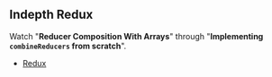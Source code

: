 ## Indepth Redux

Watch "**Reducer Composition With Arrays**" through "**Implementing `combineReducers` from scratch**".

* [Redux](https://egghead.io/courses/getting-started-with-redux) 